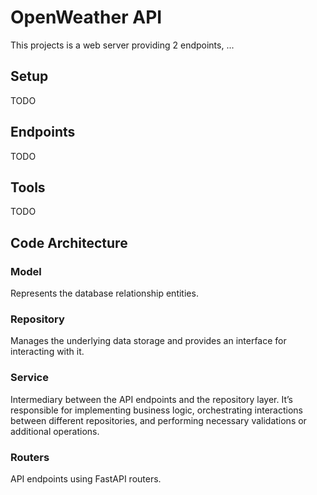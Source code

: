 # OpenWeather API
This projects is a web server providing 2 endpoints, ...

## Setup
TODO

## Endpoints
TODO

## Tools
TODO

## Code Architecture
### Model
Represents the database relationship entities.

### Repository
Manages the underlying data storage and provides an interface for interacting with it.

### Service
Intermediary between the API endpoints and the repository layer. It’s responsible for implementing business logic, orchestrating interactions between different repositories, and performing necessary validations or additional operations.

### Routers
API endpoints using FastAPI routers.
